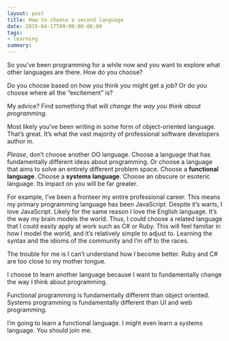 ```yaml
---
layout: post
title: How to choose a second language
date: 2015-04-17T09:00:00-06:00
tags:
- learning
summary:
---
```


So you’ve been programming for a while now and you want to explore what other
languages are there. How do you choose?

Do you choose based on how you think you might get a job?
Or do you choose where all the “excitement” is?

My advice? Find something that will *change the way you think about
programming*.

Most likely you’ve been writing in some form of object-oriented language. That’s
great. It’s what the vast majority of professional software developers author
in.

*Please*, don’t choose another OO language. Choose a language that has
fundamentally different ideas about programming. Or choose a language that aims
to solve an entirely different problem space. Choose a **functional language**.
Choose a **systems language**. Choose an obscure or esoteric language. Its
impact on you will be far greater.

For example, I’ve been a fronteer my entire professional career. This means my
primary programming language has been JavaScript. Despite it’s warts, I love
JavaScript. Likely for the same reason I love the English language. It’s the way
my brain models the world. Thus, I could choose a related language that I could
easily apply at work such as C# or Ruby. This will feel familiar in how I model
the world, and it’s relatively simple to adjust to. Learning the syntax and the
idioms of the community and I’m off to the races.

The trouble for me is I can’t understand how *I* become better. Ruby and C# are
too close to my mother tongue.

I choose to learn another language because I want to fundamentally change the
way I think about programming.

Functional programming is fundamentally different than object oriented. Systems
programming is fundamentally different than UI and web programming.

I’m going to learn a functional language. I might even learn a systems language.
You should join me.


